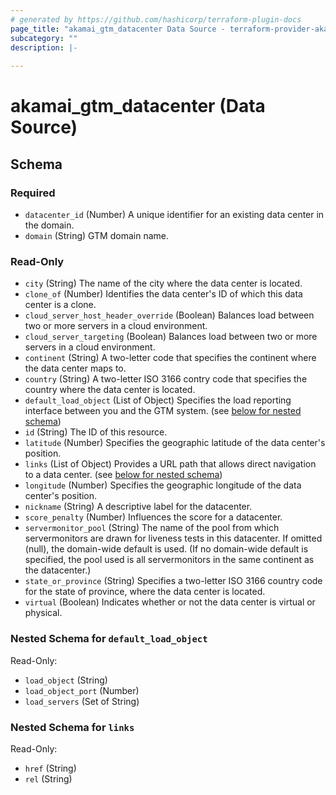 ```yaml
---
# generated by https://github.com/hashicorp/terraform-plugin-docs
page_title: "akamai_gtm_datacenter Data Source - terraform-provider-akamai"
subcategory: ""
description: |-
  
---
```


# akamai_gtm_datacenter (Data Source)





<!-- schema generated by tfplugindocs -->
## Schema

### Required

- `datacenter_id` (Number) A unique identifier for an existing data center in the domain.
- `domain` (String) GTM domain name.

### Read-Only

- `city` (String) The name of the city where the data center is located.
- `clone_of` (Number) Identifies the data center's ID of which this data center is a clone.
- `cloud_server_host_header_override` (Boolean) Balances load between two or more servers in a cloud environment.
- `cloud_server_targeting` (Boolean) Balances load between two or more servers in a cloud environment.
- `continent` (String) A two-letter code that specifies the continent where the data center maps to.
- `country` (String) A two-letter ISO 3166 contry code that specifies the country where the data center is located.
- `default_load_object` (List of Object) Specifies the load reporting interface between you and the GTM system. (see [below for nested schema](#nestedatt--default_load_object))
- `id` (String) The ID of this resource.
- `latitude` (Number) Specifies the geographic latitude of the data center's position.
- `links` (List of Object) Provides a URL path that allows direct navigation to a data center. (see [below for nested schema](#nestedatt--links))
- `longitude` (Number) Specifies the geographic longitude of the data center's position.
- `nickname` (String) A descriptive label for the datacenter.
- `score_penalty` (Number) Influences the score for a datacenter.
- `servermonitor_pool` (String) The name of the pool from which servermonitors are drawn for liveness tests in this datacenter. If omitted (null), the domain-wide default is used. (If no domain-wide default is specified, the pool used is all servermonitors in the same continent as the datacenter.)
- `state_or_province` (String) Specifies a two-letter ISO 3166 country code for the state of province, where the data center is located.
- `virtual` (Boolean) Indicates whether or not the data center is virtual or physical.

<a id="nestedatt--default_load_object"></a>
### Nested Schema for `default_load_object`

Read-Only:

- `load_object` (String)
- `load_object_port` (Number)
- `load_servers` (Set of String)


<a id="nestedatt--links"></a>
### Nested Schema for `links`

Read-Only:

- `href` (String)
- `rel` (String)
